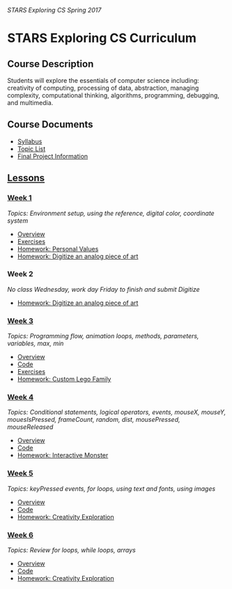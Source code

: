 _STARS Exploring CS Spring 2017_

# STARS Exploring CS Curriculum

## Course Description
Students will explore the essentials of computer science including: creativity of computing, processing of data, abstraction, managing complexity, computational thinking, algorithms, programming, debugging, and multimedia.

## Course Documents
* [Syllabus](syllabus.md)
* [Topic List](topic-list.md)
* [Final Project Information](final-project.md)

## [Lessons](lessons)

### [Week 1](lessons/week1)
_Topics: Environment setup, using the reference, digital color, coordinate system_

* [Overview](lessons/week1)
* [Exercises](lessons/week1/exercises)
* [Homework: Personal Values](lessons/week1/homework/personal_values.md)
* [Homework: Digitize an analog piece of art](lessons/week1/homework/digitize.md)

### Week 2
_No class Wednesday, work day Friday to finish and submit Digitize_
* [Homework: Digitize an analog piece of art](lessons/week1/homework/digitize.md)

### [Week 3](lessons/week3)
_Topics: Programming flow, animation loops, methods, parameters, variables, max, min_

* [Overview](lessons/week3)
* [Code](lessons/week3/code)
* [Exercises](lessons/week3/exercises)
* [Homework: Custom Lego Family](lessons/week3/homework/lego-family.md)

### [Week 4](lessons/week4)
_Topics: Conditional statements, logical operators, events, mouseX, mouseY, mouesIsPressed, frameCount, random, dist, mousePressed, mouseReleased_

* [Overview](lessons/week4)
* [Code](lessons/week4/code)
* [Homework: Interactive Monster](lessons/week4/homework/interactive-monster.md)

### [Week 5](lessons/week5)
_Topics: keyPressed events, for loops, using text and fonts, using images_

* [Overview](lessons/week5)
* [Code](lessons/week5/code)
* [Homework: Creativity Exploration](lessons/week5/homework/creativity-exploration.md)

### [Week 6](lessons/week6)
_Topics: Review for loops, while loops, arrays_

* [Overview](lessons/week6)
* [Code](lessons/week6/code)
* [Homework: Creativity Exploration](lessons/week6/homework/data-visualization.md)
